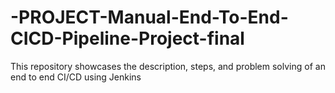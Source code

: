 # -PROJECT-Manual-End-To-End-CICD-Pipeline-Project-final
This repository showcases the description, steps, and problem solving of an end to end CI/CD using Jenkins
